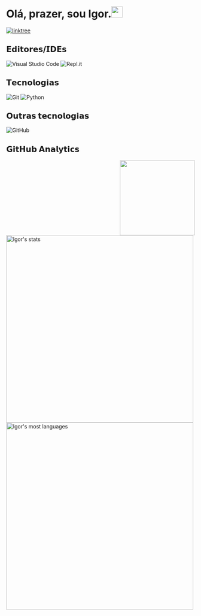 <h1 align="left">Olá, prazer, sou Igor.<img src="https://raw.githubusercontent.com/kaueMarques/kaueMarques/master/hi.gif" width="30px"></h1>

<a href="https://linktr.ee/igorfm" target="_blank">
  <img align="center" src="https://img.shields.io/badge/linktree-1de9b6?style=for-the-badge&logo=linktree&logoColor=white" alt="linktree" />
</a>

## 𝗘𝗱𝗶𝘁𝗼𝗿𝗲𝘀/𝗜𝗗𝗘𝘀
![Visual Studio Code](https://img.shields.io/badge/Visual%20Studio%20Code-0078d7.svg?style=for-the-badge&logo=visual-studio-code&logoColor=white)
![Repl.it](https://img.shields.io/badge/Repl.it-%230D101E.svg?style=for-the-badge&logo=replit&logoColor=white)

## 𝗧𝗲𝗰𝗻𝗼𝗹𝗼𝗴𝗶𝗮𝘀
![Git](https://img.shields.io/badge/git-%23F05033.svg?style=for-the-badge&logo=git&logoColor=white)
![Python](https://img.shields.io/badge/python-3670A0?style=for-the-badge&logo=python&logoColor=ffdd54)

## 𝗢𝘂𝘁𝗿𝗮𝘀 𝘁𝗲𝗰𝗻𝗼𝗹𝗼𝗴𝗶𝗮𝘀
![GitHub](https://img.shields.io/badge/github-%23121011.svg?style=for-the-badge&logo=github&logoColor=white)

## 𝗚𝗶𝘁𝗛𝘂𝗯 𝗔𝗻𝗮𝗹𝘆𝘁𝗶𝗰𝘀
<img align="right" height="200em" src="https://i.makeagif.com/media/7-28-2019/owXHrO.gif"/>
<p align="left">
  <img width="500em" src="https://github-readme-stats.vercel.app/api?username=WTCHCRFTT&show_icons=true&theme=tokyonight" alt="Igor's stats"/>
  <img width="500em" src="https://github-readme-stats.vercel.app/api/top-langs/?username=WTCHCRFTT&layout=compact&theme=tokyonight" alt="Igor's most languages"/>
</p>
